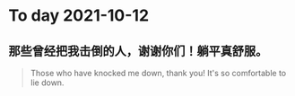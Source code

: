 
# To day 2021-10-12


## 那些曾经把我击倒的人，谢谢你们！躺平真舒服。
> Those who have knocked me down, thank you! It's so comfortable to lie down.

    